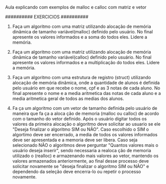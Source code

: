 Aula explicando com exemplos de malloc e calloc com matriz e vetor

########## EXERCICIOS ########## 

1. Faça um algoritmo com uma matriz utilizando alocação de memória dinâmica de tamanho variável(malloc) definido pelo usuário. No final apresente os valores informados e a soma do todos eles. Lidere a memória.


2. Faça um algoritmo com uma matriz utilizando alocação de memória dinâmica de tamanho variável(calloc) definido pelo usuário. No final apresente os valores informados e a multiplicação do todos eles. Lidere a memória.


3. Faça um algoritmo com uma estrutura de registro (struct) utilizando alocação de memória dinâmica, onde a quantidade de alunos é definida pelo usuário em que recebe o nome, cpf e as 3 notas de cada aluno. No final apresente o nome e a media aritmetica das notas de cada aluno e a media aritmetica geral de todos as medias dos alunos.


4. Fa ça um algoritmo com um vetor de tamanho definida pelo usuário de maneira que fa ça a aloca ção de memoria (malloc ou calloc) de acordo com o tamanho do vetor definido. Após o usuário digitar todos os valores da primeira alocação o algoritmo deve solicitar ao usuario se ele "Deseja finalizar o algoritmo SIM ou NÃO". Caso escolhido o SIM o algortimo deve ser encerrado, a media de todos os valores informados deve ser apresentada e a memoria deve ser libera. Caso seja selecionado NÃO o algoritmos deve perguntar "Quantos valores mais o usuário deseja inserir", sendo necessaria a realoca ção de memoria utilizado o (realloc) e armazenando mais valores ao vetor, mantendo os valores armazenados anteriormente, ao final desse processo deve solicitar novamente se "deseja finalizar o algoritmo SIM ou NÃO" e dependendo da seleção deve encerra-lo ou repetir o processo novamente. 
